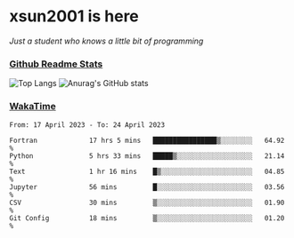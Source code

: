 # xsun2001 is here

*Just a student who knows a little bit of programming*

### [Github Readme Stats](https://github.com/anuraghazra/github-readme-stats)

![Top Langs](https://github-readme-stats.vercel.app/api/top-langs/?username=xsun2001&layout=compact&theme=radical) ![Anurag's GitHub stats](https://github-readme-stats.vercel.app/api?username=xsun2001&show_icons=true&theme=radical)

### [WakaTime](https://wakatime.com)

<!--START_SECTION:waka-->

```text
From: 17 April 2023 - To: 24 April 2023

Fortran             17 hrs 5 mins   ████████████████▒░░░░░░░░   64.92 %
Python              5 hrs 33 mins   █████▒░░░░░░░░░░░░░░░░░░░   21.14 %
Text                1 hr 16 mins    █▒░░░░░░░░░░░░░░░░░░░░░░░   04.85 %
Jupyter             56 mins         █░░░░░░░░░░░░░░░░░░░░░░░░   03.56 %
CSV                 30 mins         ▒░░░░░░░░░░░░░░░░░░░░░░░░   01.90 %
Git Config          18 mins         ▒░░░░░░░░░░░░░░░░░░░░░░░░   01.20 %
```

<!--END_SECTION:waka-->
